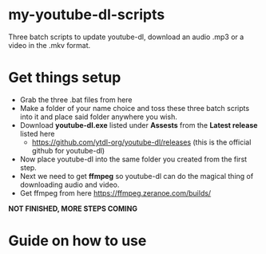 # my-youtube-dl-scripts
Three batch scripts to update youtube-dl, download an audio .mp3 or a video in the .mkv format.

# Get things setup
- Grab the three .bat files from here
- Make a folder of your name choice and toss these three batch scripts into it and place said folder anywhere you wish.
- Download **youtube-dl.exe** listed under **Assests** from the **Latest release** listed here
     - https://github.com/ytdl-org/youtube-dl/releases (this is the official github for youtube-dl)
- Now place youtube-dl into the same folder you created from the first step.
- Next we need to get **ffmpeg** so youtube-dl can do the magical thing of downloading audio and video.
- Get ffmpeg from here https://ffmpeg.zeranoe.com/builds/

**NOT FINISHED, MORE STEPS COMING**

# Guide on how to use
